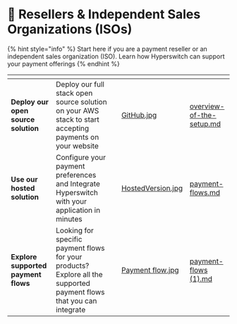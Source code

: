 # 🤝 Resellers & Independent Sales Organizations (ISOs)

{% hint style="info" %}
Start here if you are a payment reseller or an independent sales organization (ISO). Learn how Hyperswitch can support your payment offerings
{% endhint %}

<table data-card-size="large" data-view="cards"><thead><tr><th></th><th></th><th></th><th data-hidden data-card-cover data-type="files"></th><th data-hidden data-card-target data-type="content-ref"></th></tr></thead><tbody><tr><td><strong>Deploy our open source solution</strong></td><td>Deploy our full stack open source solution on your AWS stack to start accepting payments on your website</td><td></td><td><a href="../.gitbook/assets/GitHub.jpg">GitHub.jpg</a></td><td><a href="../overview-of-the-setup.md">overview-of-the-setup.md</a></td></tr><tr><td><strong>Use our hosted solution</strong></td><td>Configure your payment preferences and Integrate Hyperswitch with your application in minutes</td><td></td><td><a href="../.gitbook/assets/HostedVersion.jpg">HostedVersion.jpg</a></td><td><a href="../learn-how-hyperswitch-works/payment-flows.md">payment-flows.md</a></td></tr><tr><td><strong>Explore supported payment flows</strong></td><td>Looking for specific payment flows for your products? Explore all the supported payment flows that you can integrate</td><td></td><td><a href="../.gitbook/assets/Payment flow.jpg">Payment flow.jpg</a></td><td><a href="../learn-how-hyperswitch-works/payment-flows (1).md">payment-flows (1).md</a></td></tr></tbody></table>

